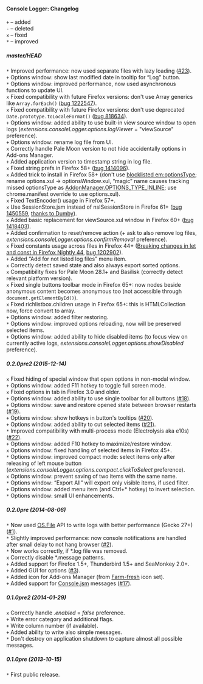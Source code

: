 ﻿#### Console Logger: Changelog

`+` – added<br>
`-` – deleted<br>
`x` – fixed<br>
`*` – improved<br>

##### master/HEAD
`*` Improved performance: now used separate files with lazy loading (<a href="https://github.com/Infocatcher/Console_Logger/issues/23">#23</a>).<br>
`+` Options window: show last modified date in tooltip for “Log” button.<br>
`*` Options window: improved performance, now used asynchronous functions to update UI.<br>
`x` Fixed compatibility with future Firefox versions: don't use Array generics like `Array.forEach()` (<a href="https://bugzilla.mozilla.org/show_bug.cgi?id=1222547">bug 1222547</a>).<br>
`x` Fixed compatibility with future Firefox versions: don't use deprecated `Date.prototype.toLocaleFormat()` (<a href="https://bugzilla.mozilla.org/show_bug.cgi?id=818634">bug 818634</a>).<br>
`+` Options window: added ability to use built-in view source window to open logs (<em>extensions.consoleLogger.options.logViewer</em> = "viewSource" preference).<br>
`+` Options window: rename log file from UI.<br>
`x` Correctly handle Pale Moon version to not hide accidentally options in Add-ons Manager.<br>
`+` Added application version to timestamp string in log file.<br>
`x` Fixed string prefs in Firefox 58+ (<a href="https://bugzilla.mozilla.org/show_bug.cgi?id=1414096">bug 1414096</a>).<br>
`x` Added trick to install in Firefox 58+ (don't use <a href="https://forum.mozilla-russia.org/viewtopic.php?pid=748266#p748266">blocklisted em:optionsType</a>; rename options.xul -> optionsWindow.xul, “magic” name causes tracking missed optionsType as <a href="https://developer.mozilla.org/en-US/docs/Archive/Add-ons/Install_Manifests#optionsType">AddonManager.OPTIONS_TYPE_INLINE</a>; use chrome.manifest override to use options.xul).<br>
`x` Fixed TextEncoder() usage in Firefox 57+.<br>
`x` Use SessionStore.jsm instead of nsISessionStore in Firefox 61+ (<a href="https://bugzilla.mozilla.org/show_bug.cgi?id=1450559">bug 1450559</a>, <a href="https://forum.mozilla-russia.org/viewtopic.php?pid=756422#p756422">thanks to Dumby</a>).<br>
`x` Added basic replacement for viewSource.xul window in Firefox 60+ (<a href="https://bugzilla.mozilla.org/show_bug.cgi?id=1418403">bug 1418403</a>).<br>
`+` Added confirmation to reset/remove action (+ ask to also remove log files, <em>extensions.consoleLogger.options.confirmRemoval</em> preference).<br>
`x` Fixed constants usage across files in Firefox 44+ (<a href="https://blog.mozilla.org/addons/2015/10/14/breaking-changes-let-const-firefox-nightly-44/">Breaking changes in let and const in Firefox Nightly 44</a>, <a href="https://bugzilla.mozilla.org/show_bug.cgi?id=1202902">bug 1202902</a>).<br>
`+` Added “Add for not listed log files” menu item.<br>
`x` Correctly detect saved state and also always export sorted options.<br>
`x` Compatibility fixes for Pale Moon 28.1+ and Basilisk (correctly detect relevant platform version).<br>
`x` Fixed single buttons toolbar mode in Firefox 65+: now nodes beside anonymous content becomes anonymous too (not accessible through `document.getElementById()`).<br>
`x` Fixed richlistbox.children usage in Firefox 65+: this is HTMLCollection now, force convert to array.<br>
`+` Options window: added filter restoring.<br>
`*` Options window: improved options reloading, now will be preserved selected items.<br>
`+` Options window: added ability to hide disabled items (to focus view on currently active logs, <em>extensions.consoleLogger.options.showDisabled</em> preference).<br>

##### 0.2.0pre2 (2015-12-14)
`x` Fixed hiding of special window that open options in non-modal window.<br>
`+` Options window: added F11 hotkey to toggle full screen mode.<br>
`x` Fixed options in tab in Firefox 3.0 and older.<br>
`+` Options window: added ability to use single toolbar for all buttons (<a href="https://github.com/Infocatcher/Console_Logger/issues/18">#18</a>).<br>
`+` Options window: save and restore opened state between browser restarts (<a href="https://github.com/Infocatcher/Console_Logger/issues/19">#19</a>).<br>
`+` Options window: show hotkeys in button's tooltips (<a href="https://github.com/Infocatcher/Console_Logger/issues/20">#20</a>).<br>
`+` Options window: added ability to cut selected items (<a href="https://github.com/Infocatcher/Console_Logger/issues/21">#21</a>).<br>
`*` Improved compatibility with multi-process mode (Electrolysis aka e10s) (<a href="https://github.com/Infocatcher/Console_Logger/issues/22">#22</a>).<br>
`+` Options window: added F10 hotkey to maximize/restore window.<br>
`x` Options window: fixed handling of selected items in Firefox 45+.<br>
`*` Options window: improved compact mode: select items only after releasing of left mouse button (<em>extensions.consoleLogger.options.compact.clickToSelect</em> preference).<br>
`x` Options window: prevent saving of two items with the same name.<br>
`*` Options window: “Export All” will export only visible items, if used filter.<br>
`+` Options window: added menu item (and Ctrl+* hotkey) to invert selection.<br>
`*` Options window: small UI enhancements.<br>

##### 0.2.0pre (2014-08-06)
`*` Now used <a href="https://developer.mozilla.org/en-US/docs/JavaScript_OS.File">OS.File</a> API to write logs with better performance (Gecko 27+) (<a href="https://github.com/Infocatcher/Console_Logger/issues/1">#1</a>).<br>
`*` Slightly improved performance: now console notifications are handled after small delay to not hang browser (<a href="https://github.com/Infocatcher/Console_Logger/issues/2">#2</a>).<br>
`*` Now works correctly, if \*.log file was removed.<br>
`x` Correctly disable \*.message patterns.<br>
`+` Added support for Firefox 1.5+, Thunderbird 1.5+ and SeaMonkey 2.0+.<br>
`+` Added GUI for options (<a href="https://github.com/Infocatcher/Console_Logger/issues/3">#3</a>).<br>
`+` Added icon for Add-ons Manager (from <a href="http://www.fatcow.com/free-icons">Farm-fresh</a> icon set).<br>
`+` Added support for <a href="https://developer.mozilla.org/en-US/docs/Tools/Browser_Console#Messages_from_add-ons">Console.jsm</a> messages (<a href="https://github.com/Infocatcher/Console_Logger/issues/17">#17</a>).<br>

##### 0.1.0pre2 (2014-01-29)
`x` Correctly handle <em>.enabled</em> = <em>false</em> preference.<br>
`+` Write error category and additional flags.<br>
`+` Write column number (if available).<br>
`+` Added ability to write also simple messages.<br>
`*` Don't destroy on application shutdown to capture almost all possible messages.<br>

##### 0.1.0pre (2013-10-15)
`*` First public release.<br>